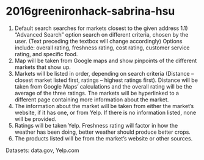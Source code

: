 # 2016greenironhack-sabrina-hsu

1)	Default search searches for markets closest to the given address
1.1)	“Advanced Search” option search on different criteria, chosen by the user. (Text preceding the textbox will change accordingly) Options include: overall rating, freshness rating, cost rating, customer service rating, and specific food.
2)	Map will be taken from Google maps and show pinpoints of the different markets that show up. 
3)	Markets will be listed in order, depending on search criteria (Distance – closest market listed first, ratings – highest ratings first). Distance will be taken from Google Maps’ calculations and the overall rating will be the average of the three ratings. The markets will be hyperlinked to a different page containing more information about the market.
4)	The information about the market will be taken from either the market’s website, if it has one, or from Yelp. If there is no information listed, none will be provided.
5)	Ratings will be taken Yelp. Freshness rating will factor in how the weather has been doing, better weather should produce better crops. 
6)	The products listed will be from the market’s website or other sources. 

Datasets: data.gov, Yelp.com
